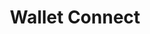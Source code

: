 ---
title: "Wallet Connect"
description: "WalletConnect is an open protocol to communicate securely between mobile wallets and decentralized applications (dApps) using QR code scanning (desktop) or deep linking (mobile). In this documentation for WalletConnect, you will find a quick start guide and all the information you need to add WalletConnect to your application workflow."
type: "starter-kits"
category: "Algorand Developer Portal,Algorand Wallet,dApps"
difficulty: "Basic"
summary: "All of the information you need for a quick start guide on WalletConnect"
file_path: ""
image: "https://assets-global.website-files.com/5e39e095596498a8b9624af1/5ffca6e3e0d8ad9231cc2af6_Portfolio-course---final.png"
link: "https://developer.algorand.org/docs/get-details/walletconnect/"
status: "open"
---